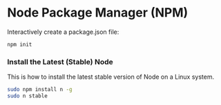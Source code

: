 Node Package Manager (NPM)
==========================

Interactively create a package.json file:

`npm init`

### Install the Latest (Stable) Node ###

This is how to install the latest stable version of Node on a Linux system.

```bash
sudo npm install n -g
sudo n stable
```
